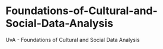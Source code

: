# Foundations-of-Cultural-and-Social-Data-Analysis
UvA - Foundations of Cultural and Social Data Analysis
